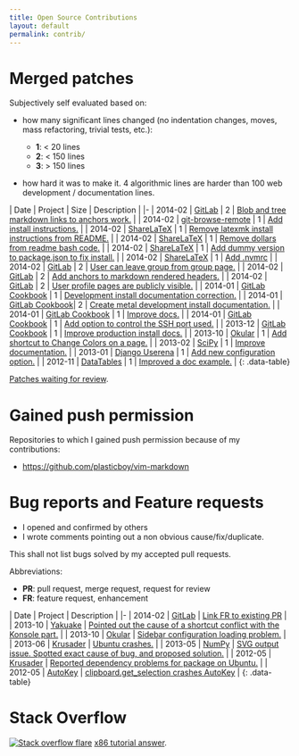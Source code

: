 ```yaml
---
title: Open Source Contributions
layout: default
permalink: contrib/
---
```


<ul data-toc></ul>

# Merged patches

Subjectively self evaluated based on:

- how many significant lines changed (no indentation changes, moves, mass refactoring, trivial tests, etc.):

    - **1**: < 20  lines
    - **2**: < 150 lines
    - **3**: > 150 lines

- how hard it was to make it. 4 algorithmic lines are harder than 100 web development / documentation lines.

| Date | Project | Size | Description |
|-
| 2014-02 | [GitLab] | 2 | [Blob and tree markdown links to anchors work.](https://github.com/gitlabhq/gitlabhq/pull/6375) |
| 2014-02 | [git-browse-remote] | 1 | [Add install instructions.](https://github.com/motemen/git-browse-remote/pull/10) |
| 2014-02 | [ShareLaTeX] | 1 | [Remove latexmk install instructions from README.](https://github.com/sharelatex/sharelatex/pull/57) |
| 2014-02 | [ShareLaTeX] | 1 | [Remove dollars from readme bash code.](https://github.com/sharelatex/sharelatex/pull/56) |
| 2014-02 | [ShareLaTeX] | 1 | [Add dummy version to package.json to fix install.](https://github.com/sharelatex/sharelatex/pull/53) |
| 2014-02 | [ShareLaTeX] | 1 | [Add .nvmrc](https://github.com/sharelatex/sharelatex/pull/52) |
| 2014-02 | [GitLab] | 2 | [User can leave group from group page.](https://github.com/gitlabhq/gitlabhq/pull/6274) |
| 2014-02 | [GitLab] | 2 | [Add anchors to markdown rendered headers.](https://github.com/gitlabhq/gitlabhq/pull/6219) |
| 2014-02 | [GitLab] | 2 | [User profile pages are publicly visible.](https://github.com/gitlabhq/gitlabhq/pull/6177) |
| 2014-01 | [GitLab Cookbook] | 1 | [Development install documentation correction.](https://gitlab.com/gitlab-org/cookbook-gitlab/merge_requests/33) |
| 2014-01 | [GitLab Cookbook]| 2 | [Create metal development install documentation.](https://gitlab.com/gitlab-org/cookbook-gitlab/merge_requests/29) |
| 2014-01 | [GitLab Cookbook] | 1 | [Improve docs.](https://gitlab.com/gitlab-org/cookbook-gitlab/merge_requests/30) |
| 2014-01 | [GitLab Cookbook] | 1 | [Add option to control the SSH port used.](https://gitlab.com/gitlab-org/cookbook-gitlab/merge_requests/23) |
| 2013-12 | [GitLab Cookbook] | 1 | [Improve production install docs.](https://gitlab.com/gitlab-org/cookbook-gitlab/merge_requests/11) |
| 2013-10 | [Okular] | 1 | [Add shortcut to Change Colors on a page.](https://git.reviewboard.kde.org/r/113434/) |
| 2013-02 | [SciPy] | 1 | [Improve documentation.](https://github.com/scipy/scipy/pull/365) |
| 2013-01 | [Django Userena] | 1 | [Add new configuration option.](https://github.com/bread-and-pepper/django-userena/commit/6a0bc1575a1816a130644efde411fbed131720be) |
| 2012-11 | [DataTables] | 1 | [Improved a doc example.](https://github.com/DataTables/DataTables/commits?author=cirosantilli) |
{: .data-table}

[Patches waiting for review](/contrib-pending).

# Gained push permission

Repositories to which I gained push permission because of my contributions:

- <https://github.com/plasticboy/vim-markdown>

# Bug reports and Feature requests

- I opened and confirmed by others
- I wrote comments pointing out a non obvious cause/fix/duplicate.

This shall not list bugs solved by my accepted pull requests.

Abbreviations:

- **PR**: pull request, merge request, request for review
- **FR**: feature request, enhancement

| Date | Project | Description |
|-
| 2014-02 | [GitLab] | [Link FR to existing PR](http://feedback.gitlab.com/forums/176466-general/suggestions/4000912-add-a-diff-view-when-editing-a-file-via-the-web-in) |
| 2013-10 | [Yakuake] | [Pointed out the cause of a shortcut conflict with the Konsole part.](https://bugs.kde.org/show_bug.cgi?id=319172#c2) |
| 2013-10 | [Okular] | [Sidebar configuration loading problem.](https://bugs.kde.org/show_bug.cgi?id=327641) |
| 2013-06 | [Krusader] | [Ubuntu crashes.](https://bugs.launchpad.net/ubuntu/+source/krusader/+bug/1197679) |
| 2013-05 | [NumPy] | [SVG output issue. Spotted exact cause of bug, and proposed solution.](https://github.com/matplotlib/matplotlib/pull/1967) |
| 2012-05 | [Krusader] | [Reported dependency problems for package on Ubuntu.](https://bugs.launchpad.net/ubuntu/+source/krusader/+bug/999695) |
| 2012-05 | [AutoKey] | [clipboard.get_selection crashes AutoKey](http://code.google.com/p/autokey/issues/detail?id=197) |
{: .data-table}

# Stack Overflow

[![Stack overflow flare](http://stackoverflow.com/users/flair/895245.png?theme=dark)](http://stackoverflow.com/users/895245/cirosantilli) [x86 tutorial answer](/x86-paging).

[AutoKey]: http://code.google.com/p/autokey
[DataTables]: https://datatables.net
[Django Userena]: https://github.com/bread-and-pepper/django-userena
[git-browse-remote]: https://github.com/motemen/git-browse-remote
[GitLab]: https://github.com/gitlabhq/gitlabhq
[GitLab Cookbook]: https://gitlab.com/gitlab-org/cookbook-gitlab
[Krusader]: http://www.krusader.org
[NumPy]: http://www.numpy.org
[Okular]: http://okular.kde.org
[SciPy]: http://www.scipy.org
[ShareLaTeX]: https://github.com/sharelatex/sharelatex
[Yakuake]: http://extragear.kde.org/apps/yakuake

